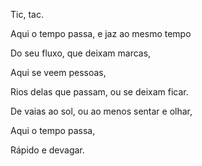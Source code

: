 Tic, tac.

Aqui o tempo passa, e jaz ao mesmo tempo

Do seu fluxo, que deixam marcas,  

Aqui se veem pessoas,

Rios delas que passam, ou se deixam ficar.

De vaias ao sol, ou ao menos sentar e olhar,

Aqui o tempo passa,

Rápido e devagar.
